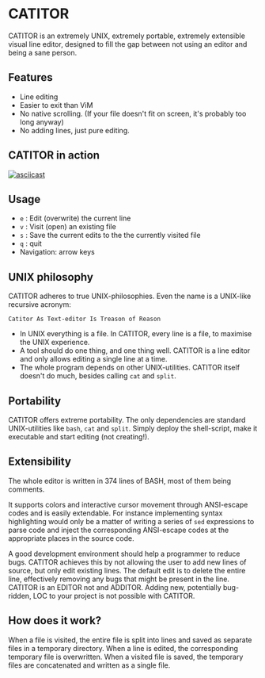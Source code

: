 # CATITOR

CATITOR is an extremely UNIX, extremely portable, extremely extensible visual line editor, designed to fill the gap between not using an editor and being a sane person.

## Features
- Line editing
- Easier to exit than ViM
- No native scrolling. (If your file doesn't fit on screen, it's probably too long anyway)
- No adding lines, just pure editing.


## CATITOR in action
[![asciicast](https://asciinema.org/a/484069.svg)](https://asciinema.org/a/484069)

## Usage

- `e` : Edit (overwrite) the current line
- `v` : Visit (open) an existing file
- `s` : Save the current edits to the the currently visited file
- `q` : quit
- Navigation: arrow keys

## UNIX philosophy
CATITOR adheres to true UNIX-philosophies. Even the name is a UNIX-like recursive acronym:

`Catitor As Text-editor Is Treason of Reason`

- In UNIX everything is a file. In CATITOR, every line is a file, to maximise the UNIX experience. 
- A tool should do one thing, and one thing well. CATITOR is a line editor and only allows editing a single line at a time. 
- The whole program depends on other UNIX-utilities. CATITOR itself doesn't do much, besides calling `cat` and `split`. 


## Portability 
CATITOR offers extreme portability. The only dependencies are standard UNIX-utilities like `bash`, `cat` and `split`. Simply deploy the shell-script, make it executable and start editing (not creating!).

## Extensibility
The whole editor is written in 374 lines of BASH, most of them being comments. 

It supports colors and interactive cursor movement through ANSI-escape codes and is easily extendable. For instance implementing syntax highlighting would only be a matter of writing a series of `sed` expressions to parse code and inject the corresponding ANSI-escape codes at the appropriate places in the source code.

A good development environment should help a programmer to reduce bugs. CATITOR achieves this by not allowing the user to add new lines of source, but only edit existing lines. The default edit is to delete the entire line, effectively removing any bugs that might be present in the line. 
CATITOR is an EDITOR not and ADDITOR. Adding new, potentially bug-ridden, LOC to your project is not possible with CATITOR. 


## How does it work? 
When a file is visited, the entire file is split into lines and saved as separate files in a temporary directory. 
When a line is edited, the corresponding temporary file is overwritten. 
When a visited file is saved, the temporary files are concatenated and written as a single file. 

